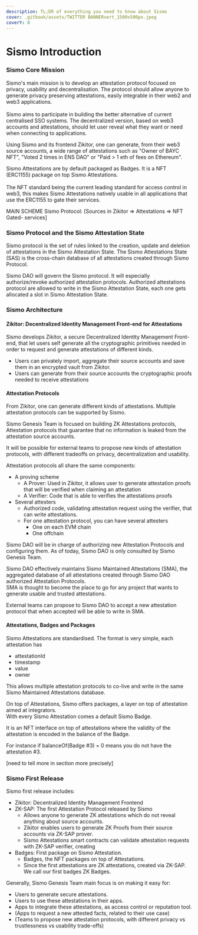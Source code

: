 ```yaml
---
description: TL;DR of everything you need to know about Sismo
cover: .gitbook/assets/TWITTER BANNERvert_1500x500px.jpeg
coverY: 0
---
```


# Sismo Introduction

### Sismo Core Mission

Sismo's main mission is to develop an attestation protocol focused on privacy, usability and decentralisation. The protocol should allow anyone to generate privacy preserving attestations, easily integrable in their web2 and web3 applications.\
\
Sismo aims to participate in building the better alternative of current centralised SSO systems.  The decentralized version, based on web3 accounts and attestations, should let user reveal what they want or need when connecting to applications.

Using Sismo and its frontend Zikitor, one can generate, from their web3 source accounts, a wide range of attestations such as "Owner of BAYC NFT", "Voted 2 times in ENS DAO" or "Paid > 1 eth of fees on Ethereum".

Sismo Attestations are by default packaged as Badges. It is a NFT (ERC1155) package on top Sismo Attestations. \
\
The NFT standard being the current leading standard for access control in web3, this makes Sismo Attestations natively usable in all applications that use the ERC1155 to gate their services.

MAIN SCHEME Sismo Protocol: \[Sources in Zikitor => Attestations => NFT Gated- services]

### Sismo Protocol and the Sismo Attestation State

Sismo protocol is the set of rules linked to the creation, update and deletion of attestations in the Sismo Attestation State. The Sismo Attestations State (SAS) is the cross-chain database of all attestations created through Sismo Protocol.

Sismo DAO will govern the Sismo protocol. It will especially authorize/revoke authorized attestation protocols. Authorized attestations protocol are allowed to write in the Sismo Attestation State, each one gets allocated a slot in Sismo Attestation State.

### Sismo Architecture

#### Zikitor: Decentralized Identity Management Front-end for Attestations

Sismo develops Zikitor, a secure Decentralized Identity Management Front-end, that let users self generate all the cryptographic primitives needed in order to request and generate attestations of different kinds.

* Users can privately import, aggregate their source accounts and save them in an encrypted vault from Zikitor.&#x20;
* Users can generate from their source accounts the cryptographic proofs needed to receive attestations

#### Attestation Protocols

From Zikitor, one can generate different kinds of attestations. Multiple attestation protocols can be supported by Sismo.&#x20;

Sismo Genesis Team is focused on building ZK Attestations protocols, Attestation protocols that guarantee that no information is leaked from the attestation source accounts.&#x20;

It will be possible for external teams to propose new kinds of attestation protocols, with different tradeoffs on privacy, decentralization and usability.

Attestation protocols all share the same components:

* A proving scheme
  * A Prover: Used in Zikitor, it allows user to generate attestation proofs that will be verified when claiming an attestation
  * A Verifier: Code that is able to verifies the attestations proofs
* Several attesters
  * Authorized code, validating attestation request using the verifier, that can write attestations.
  * For one attestation protocol, you can have several attesters
    * One on each EVM chain
    * One offchain

Sismo DAO will be in charge of authorizing new Attestation Protocols and configuring them. As of today, Sismo DAO is only consulted by Sismo Genesis Team.

Sismo DAO effectively maintains Sismo Maintained Attestations (SMA), the aggregated database of all attestations created through Sismo DAO authorized Attestation Protocols. \
SMA is thought to become the place to go for any project that wants to generate usable and trusted attestations.

External teams can propose to Sismo DAO to accept a new attestation protocol that when accepted will be able to write in SMA.

#### Attestations, Badges and Packages

Sismo Attestations are standardised. The format is very simple, each attestation has

* attestationId
* timestamp&#x20;
* value&#x20;
* owner

This allows multiple attestation protocols to co-live and write in the same Sismo Maintained Attestations database.

On top of Attestations, Sismo offers packages, a layer on top of attestation aimed at integrators.\
With every Sismo Attestation comes a default Sismo Badge.

It is an NFT interface on top of attestations where the validity of the attestation is encoded in the balance of the Badge.

For instance if balanceOf(Badge #3) = 0 means you do not have the attestation #3.

\[need to tell more in section more precisely]

### Sismo First Release

Sismo first release includes:&#x20;

* Zikitor: Decentralized Identity Management Frontend
* ZK-SAP: The first Attestation Protocol released by Sismo
  * Allows anyone to generate ZK attestations which do not reveal anything about source accounts.
  * Zikitor enables users to generate ZK Proofs from their source accounts via ZK-SAP prover.
  * Sismo Attestations smart contracts can validate attestation requests with ZK-SAP verifier, creating&#x20;
* Badges: First package on Sismo Attestation.
  * Badges, the NFT packages on top of Attestations.&#x20;
  * Since the first attestations are ZK attestations, created via ZK-SAP. We call our first badges ZK Badges.

Generally, Sismo Genesis Team main focus is on making it easy for:

* Users to generate secure attestations.
* Users to use these attestations in their apps.
* Apps to integrate these attestations, as access control or reputation tool.
* (Apps to request a new attested facts, related to their use case)
* (Teams to propose new attestation protocols, with different privacy vs trustlessness vs usability trade-offs)



